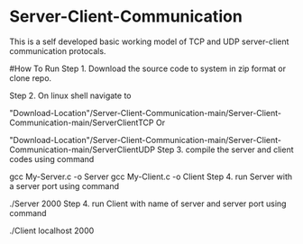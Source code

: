# Server-Client-Communication
This is a self developed basic working model of TCP and UDP server-client communication protocals.

#How To Run
Step 1. Download the source code to system in zip format or clone repo.

Step 2. On linux shell navigate to

"Download-Location"/Server-Client-Communication-main/Server-Client-Communication-main/ServerClientTCP
Or

"Download-Location"/Server-Client-Communication-main/Server-Client-Communication-main/ServerClientUDP
Step 3. compile the server and client codes using command

gcc My-Server.c -o Server
gcc My-Client.c -o Client
Step 4. run Server with a server port using command

./Server 2000
Step 4. run Client with name of server and server port using command

./Client localhost 2000
